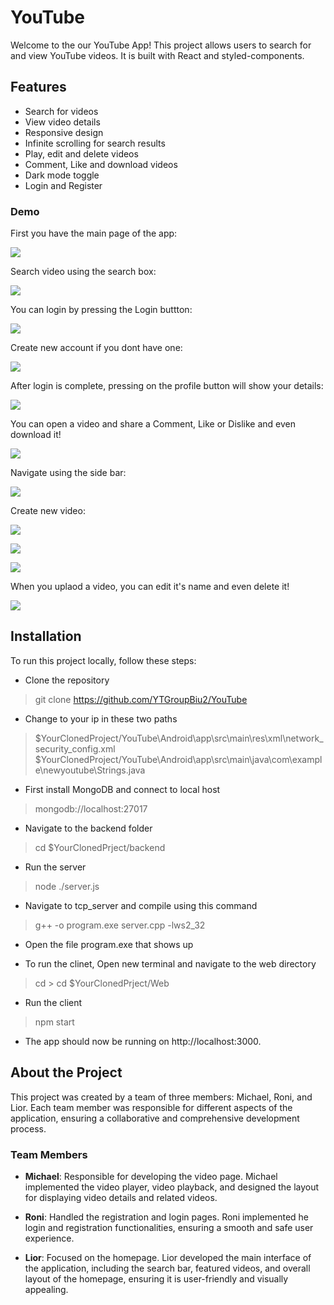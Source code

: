 # YouTube

Welcome to the our YouTube App! 
This project allows users to search for and view YouTube videos. 
It is built with React and styled-components.

## Features
- Search for videos
- View video details
- Responsive design
- Infinite scrolling for search results
- Play, edit and delete videos
- Comment, Like and download videos
- Dark mode toggle
- Login and Register

### Demo

First you have the main page of the app:

![](./public/readmeImages/img1.png)

Search video using the search box:

![](./public/readmeImages/img2.png)

You can login by pressing the Login buttton:

![](./public/readmeImages/img3.png)

Create new account if you dont have one:

![](./public/readmeImages/img4.png)

After login is complete, pressing on the profile button will show your details:

![](./public/readmeImages/img5.png)

You can open a video and share a Comment, Like or Dislike and even download it!

![](./public/readmeImages/img6.png)

Navigate using the side bar:

![](./public/readmeImages/img7.png)

Create new video:

![](./public/readmeImages/img8.png)

![](./public/readmeImages/img9.png)

![](./public/readmeImages/img10.png)

When you uplaod a video, you can edit it's name and even delete it!

![](./public/readmeImages/img11.png)


## Installation

To run this project locally, follow these steps:

- Clone the repository

> git clone https://github.com/YTGroupBiu2/YouTube

- Change to your ip in these two paths

> $YourClonedProject/YouTube\Android\app\src\main\res\xml\network_security_config.xml
> $YourClonedProject/YouTube\Android\app\src\main\java\com\example\newyoutube\Strings.java

- First install MongoDB and connect to local host 

> mongodb://localhost:27017

- Navigate to the backend folder

> cd $YourClonedPrject/backend

- Run the server

> node ./server.js

- Navigate to tcp_server and compile using this command

> g++ -o program.exe server.cpp -lws2_32

- Open the file program.exe that shows up

- To run the clinet, Open new terminal and navigate to the web directory

> cd > cd $YourClonedPrject/Web

- Run the client

> npm start

- The app should now be running on http://localhost:3000.



## About the Project

This project was created by a team of three members: Michael, Roni, and Lior. Each team member was responsible for different aspects of the application, ensuring a collaborative and comprehensive development process.

### Team Members

- **Michael**: Responsible for developing the video page. Michael implemented the video player, video playback, and designed the layout for displaying video details and related videos.

- **Roni**: Handled the registration and login pages. Roni implemented he login and registration functionalities, ensuring a smooth and safe user experience.

- **Lior**: Focused on the homepage. Lior developed the main interface of the application, including the search bar, featured videos, and overall layout of the homepage, ensuring it is user-friendly and visually appealing.
